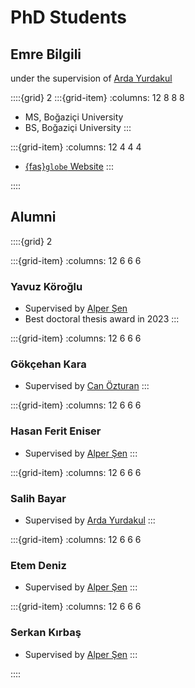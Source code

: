 # PhD Students


## Emre Bilgili
under the supervision of [Arda Yurdakul](https://caslab.cmpe.boun.edu.tr/faculty/#arda-yurdakul)

::::{grid} 2
:::{grid-item}
:columns: 12 8 8 8
- MS, Boğaziçi University
- BS, Boğaziçi University
:::

:::{grid-item}
:columns: 12 4 4 4
- [{fas}`globe` Website](https://www.cmpe.boun.edu.tr/~yurdakul/)
:::

::::

## Alumni

::::{grid} 2

:::{grid-item}
:columns: 12 6 6 6
### Yavuz Köroğlu
- Supervised by [Alper Şen](https://caslab.cmpe.boun.edu.tr/faculty/#alper-sen)
- Best doctoral thesis award in 2023
:::

:::{grid-item}
:columns: 12 6 6 6
### Gökçehan Kara
- Supervised by [Can Özturan](https://caslab.cmpe.boun.edu.tr/faculty/#can-ozturan)
:::

:::{grid-item}
:columns: 12 6 6 6
### Hasan Ferit Eniser
- Supervised by [Alper Şen](https://caslab.cmpe.boun.edu.tr/faculty/#alper-sen)
:::

:::{grid-item}
:columns: 12 6 6 6
### Salih Bayar
- Supervised by [Arda Yurdakul](https://caslab.cmpe.boun.edu.tr/faculty/#arda-yurdakul)
:::

:::{grid-item}
:columns: 12 6 6 6
### Etem Deniz
- Supervised by [Alper Şen](https://caslab.cmpe.boun.edu.tr/faculty/#alper-sen)
:::

:::{grid-item}
:columns: 12 6 6 6
### Serkan Kırbaş
- Supervised by [Alper Şen](https://caslab.cmpe.boun.edu.tr/faculty/#alper-sen)
:::


::::